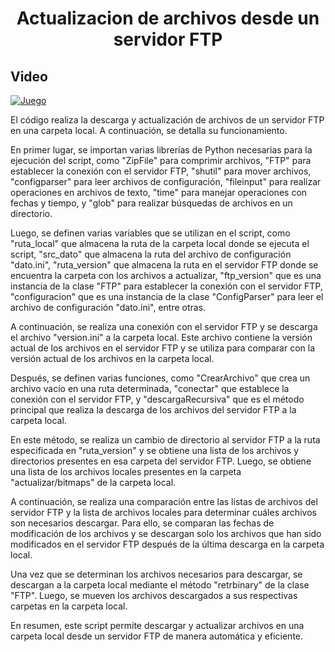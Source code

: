 <h1 align="center">Actualizacion de archivos desde un servidor FTP</h1>


## Video

[![Juego](https://img.youtube.com/vi/Nvh0pDMDO3o/0.jpg)](https://www.youtube.com/watch?v=Nvh0pDMDO3o)

<p >
El código realiza la descarga y actualización de archivos de un servidor FTP en una carpeta local. A continuación, se detalla su funcionamiento.

En primer lugar, se importan varias librerías de Python necesarias para la ejecución del script, como "ZipFile" para comprimir archivos, "FTP" para establecer la conexión con el servidor FTP, "shutil" para mover archivos, "configparser" para leer archivos de configuración, "fileinput" para realizar operaciones en archivos de texto, "time" para manejar operaciones con fechas y tiempo, y "glob" para realizar búsquedas de archivos en un directorio.

Luego, se definen varias variables que se utilizan en el script, como "ruta_local" que almacena la ruta de la carpeta local donde se ejecuta el script, "src_dato" que almacena la ruta del archivo de configuración "dato.ini", "ruta_version" que almacena la ruta en el servidor FTP donde se encuentra la carpeta con los archivos a actualizar, "ftp_version" que es una instancia de la clase "FTP" para establecer la conexión con el servidor FTP, "configuracion" que es una instancia de la clase "ConfigParser" para leer el archivo de configuración "dato.ini", entre otras.

A continuación, se realiza una conexión con el servidor FTP y se descarga el archivo "version.ini" a la carpeta local. Este archivo contiene la versión actual de los archivos en el servidor FTP y se utiliza para comparar con la versión actual de los archivos en la carpeta local.

Después, se definen varias funciones, como "CrearArchivo" que crea un archivo vacío en una ruta determinada, "conectar" que establece la conexión con el servidor FTP, y "descargaRecursiva" que es el método principal que realiza la descarga de los archivos del servidor FTP a la carpeta local.

En este método, se realiza un cambio de directorio al servidor FTP a la ruta especificada en "ruta_version" y se obtiene una lista de los archivos y directorios presentes en esa carpeta del servidor FTP. Luego, se obtiene una lista de los archivos locales presentes en la carpeta "actualizar/bitmaps" de la carpeta local.

A continuación, se realiza una comparación entre las listas de archivos del servidor FTP y la lista de archivos locales para determinar cuáles archivos son necesarios descargar. Para ello, se comparan las fechas de modificación de los archivos y se descargan solo los archivos que han sido modificados en el servidor FTP después de la última descarga en la carpeta local.

Una vez que se determinan los archivos necesarios para descargar, se descargan a la carpeta local mediante el método "retrbinary" de la clase "FTP". Luego, se mueven los archivos descargados a sus respectivas carpetas en la carpeta local.

En resumen, este script permite descargar y actualizar archivos en una carpeta local desde un servidor FTP de manera automática y eficiente.

</p>
